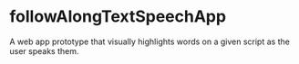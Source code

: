 # followAlongTextSpeechApp
A web app prototype that visually highlights words on a given script as the user speaks them.
